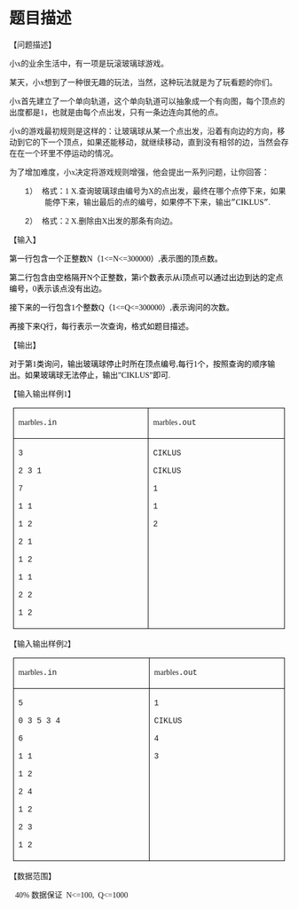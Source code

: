 # 题目描述


<p>
<span style="font-size:10.5000pt;font-family:&#39;宋体&#39;;">【问题描述】</span><span style="font-size:10.5000pt;font-family:&#39;宋体&#39;;"></span> 
</p>
<p>
<span style="font-size:10.5000pt;font-family:&#39;宋体&#39;;"> </span><span style="font-size:10.5000pt;font-family:&#39;宋体&#39;;">小<span>x</span><span>的业余生活中，有一项是玩滚玻璃球游戏。</span></span><span style="font-size:10.5000pt;font-family:&#39;宋体&#39;;"></span> 
</p>
<p>
<span style="font-size:10.5000pt;font-family:&#39;宋体&#39;;"> </span><span style="font-size:10.5000pt;font-family:&#39;宋体&#39;;">某天，小<span>x</span><span>想到了一种很无趣的玩法，当然，这种玩法就是为了玩看题的你们。</span></span><span style="font-size:10.5000pt;font-family:&#39;宋体&#39;;"></span> 
</p>
<p>
<span style="font-size:10.5000pt;font-family:&#39;宋体&#39;;"> </span><span style="font-size:10.5000pt;font-family:&#39;宋体&#39;;">小<span>x</span><span>首先建立了一个单向轨道，这个单向轨道可以抽象成一个有向图，每个顶点的出度都是</span><span>1</span><span>，也就是由每个点出发，只有一条边连向其他的点。</span></span><span style="font-size:10.5000pt;font-family:&#39;宋体&#39;;"></span> 
</p>
<p>
<span style="font-size:10.5000pt;font-family:&#39;宋体&#39;;"> </span><span style="font-size:10.5000pt;font-family:&#39;宋体&#39;;">小<span>x</span><span>的游戏最初规则是这样的：让玻璃球从某一个点出发，沿着有向边的方向，移动到它的下一个顶点，如果还能移动，就继续移动，直到没有相邻的边，当然会存在在一个环里不停运动的情况。</span></span><span style="font-size:10.5000pt;font-family:&#39;宋体&#39;;"></span> 
</p>
<p>
<span style="font-size:10.5000pt;font-family:&#39;宋体&#39;;"> </span><span style="font-size:10.5000pt;font-family:&#39;宋体&#39;;">为了增加难度，小<span>x</span><span>决定将游戏规则增强，他会提出一系列问题，让你回答：</span></span><span style="font-size:10.5000pt;font-family:&#39;宋体&#39;;"></span> 
</p>
<p style="margin-left:48.0000pt;text-indent:-27.0000pt;">
<span style="font-size:10.5000pt;font-family:&#39;Courier New&#39;;">1） </span><span style="font-size:10.5000pt;font-family:&#39;宋体&#39;;">格式：<span>1 X.</span><span>查询玻璃球由编号为</span><span>X</span><span>的点出发，最终在哪个点停下来，如果能停下来，输出最后的点的编号，如果停不下来，输出</span></span><span style="font-size:10.5000pt;font-family:&#39;Courier New&#39;;">”</span><span style="color:#000000;font-size:10.5000pt;font-family:&#39;宋体&#39;;background:#FFFFFF;">CIKLUS</span><span style="font-size:10.5000pt;font-family:&#39;Courier New&#39;;">”</span><span style="font-size:10.5000pt;font-family:&#39;宋体&#39;;">.</span><span style="font-size:10.5000pt;font-family:&#39;宋体&#39;;"></span> 
</p>
<p style="margin-left:48.0000pt;text-indent:-27.0000pt;">
<span style="font-size:10.5000pt;font-family:&#39;Courier New&#39;;">2） </span><span style="font-size:10.5000pt;font-family:&#39;宋体&#39;;">格式：<span>2 X.</span><span>删除由</span><span>X</span><span>出发的那条有向边。</span></span><span style="font-size:10.5000pt;font-family:&#39;宋体&#39;;"></span> 
</p>
<p>
<span style="font-size:10.5000pt;font-family:&#39;宋体&#39;;">【输入】</span><span style="font-size:10.5000pt;font-family:&#39;宋体&#39;;"></span> 
</p>
<p style="text-align:left;">
<span style="color:#000000;font-size:10.5000pt;font-family:&#39;宋体&#39;;background:#FFFFFF;">第一行包含一个正整数</span><span style="color:#000000;font-size:10.5000pt;font-family:&#39;宋体&#39;;background:#FFFFFF;">N</span><span style="color:#000000;font-size:10.5000pt;font-family:&#39;宋体&#39;;background:#FFFFFF;">（</span><span style="color:#000000;font-size:10.5000pt;font-family:&#39;宋体&#39;;background:#FFFFFF;">1&lt;=N&lt;=300000</span><span style="color:#000000;font-size:10.5000pt;font-family:&#39;宋体&#39;;background:#FFFFFF;">）</span><span style="color:#000000;font-size:10.5000pt;font-family:&#39;宋体&#39;;background:#FFFFFF;">,</span><span style="color:#000000;font-size:10.5000pt;font-family:&#39;宋体&#39;;background:#FFFFFF;">表示图的顶点数。</span><span style="color:#000000;font-size:12.0000pt;font-family:&#39;Times New Roman&#39;;background:#FFFFFF;"></span> 
</p>
<p style="text-align:left;">
<span style="color:#000000;font-size:10.5000pt;font-family:&#39;宋体&#39;;background:#FFFFFF;">第二行包含由空格隔开</span><span style="color:#000000;font-size:10.5000pt;font-family:&#39;宋体&#39;;background:#FFFFFF;">N</span><span style="color:#000000;font-size:10.5000pt;font-family:&#39;宋体&#39;;background:#FFFFFF;">个正整数，第</span><span style="color:#000000;font-size:10.5000pt;font-family:&#39;宋体&#39;;background:#FFFFFF;">i</span><span style="color:#000000;font-size:10.5000pt;font-family:&#39;宋体&#39;;background:#FFFFFF;">个数表示从</span><span style="color:#000000;font-size:10.5000pt;font-family:&#39;宋体&#39;;background:#FFFFFF;">i</span><span style="color:#000000;font-size:10.5000pt;font-family:&#39;宋体&#39;;background:#FFFFFF;">顶点可以通过出边到达的定点编号，</span><span style="color:#000000;font-size:10.5000pt;font-family:&#39;宋体&#39;;background:#FFFFFF;">0</span><span style="color:#000000;font-size:10.5000pt;font-family:&#39;宋体&#39;;background:#FFFFFF;">表示该点没有出边。</span><span style="color:#000000;font-size:12.0000pt;font-family:&#39;Times New Roman&#39;;background:#FFFFFF;"></span> 
</p>
<p style="text-align:left;">
<span style="color:#000000;font-size:10.5000pt;font-family:&#39;宋体&#39;;background:#FFFFFF;">接下来的一行包含</span><span style="color:#000000;font-size:10.5000pt;font-family:&#39;宋体&#39;;background:#FFFFFF;">1</span><span style="color:#000000;font-size:10.5000pt;font-family:&#39;宋体&#39;;background:#FFFFFF;">个整数</span><span style="color:#000000;font-size:10.5000pt;font-family:&#39;宋体&#39;;background:#FFFFFF;">Q</span><span style="color:#000000;font-size:10.5000pt;font-family:&#39;宋体&#39;;background:#FFFFFF;">（</span><span style="color:#000000;font-size:10.5000pt;font-family:&#39;宋体&#39;;background:#FFFFFF;">1&lt;=Q&lt;=300000</span><span style="color:#000000;font-size:10.5000pt;font-family:&#39;宋体&#39;;background:#FFFFFF;">）</span><span style="color:#000000;font-size:10.5000pt;font-family:&#39;宋体&#39;;background:#FFFFFF;">,</span><span style="color:#000000;font-size:10.5000pt;font-family:&#39;宋体&#39;;background:#FFFFFF;">表示询问的次数。</span><span style="color:#000000;font-size:10.5000pt;font-family:&#39;宋体&#39;;background:#FFFFFF;"></span> 
</p>
<p style="text-align:left;">
<span style="color:#000000;font-size:10.5000pt;font-family:&#39;宋体&#39;;background:#FFFFFF;">再接下来Q行，每行表示一次查询，格式如题目描述。</span><span style="font-size:10.5000pt;font-family:&#39;宋体&#39;;"></span> 
</p>
<p>
<span style="font-size:10.5000pt;font-family:&#39;宋体&#39;;"></span> 
</p>
<p>
<span style="font-size:10.5000pt;font-family:&#39;宋体&#39;;">【输出】</span><span style="font-size:10.5000pt;font-family:&#39;宋体&#39;;"></span> 
</p>
<p style="text-align:left;">
<span style="color:#000000;font-size:10.5000pt;font-family:&#39;宋体&#39;;background:#FFFFFF;">对于第</span><span style="color:#000000;font-size:10.5000pt;font-family:&#39;宋体&#39;;background:#FFFFFF;">1</span><span style="color:#000000;font-size:10.5000pt;font-family:&#39;宋体&#39;;background:#FFFFFF;">类询问，输出玻璃球停止时所在顶点编号</span><span style="color:#000000;font-size:10.5000pt;font-family:&#39;宋体&#39;;background:#FFFFFF;">,</span><span style="color:#000000;font-size:10.5000pt;font-family:&#39;宋体&#39;;background:#FFFFFF;">每行</span><span style="color:#000000;font-size:10.5000pt;font-family:&#39;宋体&#39;;background:#FFFFFF;">1</span><span style="color:#000000;font-size:10.5000pt;font-family:&#39;宋体&#39;;background:#FFFFFF;">个，按照查询的顺序输出。如果玻璃球无法停止，输出</span><span style="color:#000000;font-size:10.5000pt;font-family:&#39;宋体&#39;;background:#FFFFFF;">”</span><span style="color:#000000;font-size:10.5000pt;font-family:&#39;宋体&#39;;background:#FFFFFF;">CIKLUS</span><span style="color:#000000;font-size:10.5000pt;font-family:&#39;Times New Roman&#39;;background:#FFFFFF;">”</span><span style="color:#000000;font-size:10.5000pt;font-family:&#39;宋体&#39;;background:#FFFFFF;">即可<span>.</span></span><span style="color:#000000;font-size:12.0000pt;font-family:&#39;Times New Roman&#39;;background:#FFFFFF;"></span> 
</p>
<p style="text-indent:21.7500pt;">
<span style="font-size:10.5000pt;font-family:&#39;宋体&#39;;"></span> 
</p>
<p>
<span style="font-size:10.5000pt;font-family:&#39;宋体&#39;;"></span> 
</p>
<p>
<span style="font-size:10.5000pt;font-family:&#39;宋体&#39;;">【输入输出样例<span>1</span><span>】</span></span><span style="font-size:10.5000pt;font-family:&#39;宋体&#39;;"></span> 
</p>
<table style="border-collapse:collapse;padding:0.0000pt 5.4000pt 0.0000pt 5.4000pt;">
<tbody>
<tr>
<td style="border:0.5000pt solid #000000;" valign="top" width="282">
<p>
<span style="font-size:10.5000pt;font-family:&#39;宋体&#39;;">marbles</span><span style="font-size:10.5000pt;font-family:&#39;Courier New&#39;;">.in</span><span style="font-size:10.5000pt;font-family:&#39;Courier New&#39;;"></span> 
</p>
</td>
<td style="border:0.5000pt solid #000000;" valign="top" width="282">
<p>
<span style="font-size:10.5000pt;font-family:&#39;宋体&#39;;">marbles</span><span style="font-size:10.5000pt;font-family:&#39;Courier New&#39;;">.out</span><span style="font-size:10.5000pt;font-family:&#39;Courier New&#39;;"></span> 
</p>
</td>
</tr>
<tr>
<td style="border:0.5000pt solid #000000;" valign="top" width="282">
<p>
<span style="font-size:10.5000pt;font-family:&#39;Courier New&#39;;">3 </span><span style="font-size:10.5000pt;font-family:&#39;Courier New&#39;;"></span> 
</p>
<p>
<span style="font-size:10.5000pt;font-family:&#39;Courier New&#39;;">2 3 1 </span><span style="font-size:10.5000pt;font-family:&#39;Courier New&#39;;"></span> 
</p>
<p>
<span style="font-size:10.5000pt;font-family:&#39;Courier New&#39;;">7 </span><span style="font-size:10.5000pt;font-family:&#39;Courier New&#39;;"></span> 
</p>
<p>
<span style="font-size:10.5000pt;font-family:&#39;Courier New&#39;;">1 1 </span><span style="font-size:10.5000pt;font-family:&#39;Courier New&#39;;"></span> 
</p>
<p>
<span style="font-size:10.5000pt;font-family:&#39;Courier New&#39;;">1 2 </span><span style="font-size:10.5000pt;font-family:&#39;Courier New&#39;;"></span> 
</p>
<p>
<span style="font-size:10.5000pt;font-family:&#39;Courier New&#39;;">2 1 </span><span style="font-size:10.5000pt;font-family:&#39;Courier New&#39;;"></span> 
</p>
<p>
<span style="font-size:10.5000pt;font-family:&#39;Courier New&#39;;">1 2 </span><span style="font-size:10.5000pt;font-family:&#39;Courier New&#39;;"></span> 
</p>
<p>
<span style="font-size:10.5000pt;font-family:&#39;Courier New&#39;;">1 1 </span><span style="font-size:10.5000pt;font-family:&#39;Courier New&#39;;"></span> 
</p>
<p>
<span style="font-size:10.5000pt;font-family:&#39;Courier New&#39;;">2 2 </span><span style="font-size:10.5000pt;font-family:&#39;Courier New&#39;;"></span> 
</p>
<p>
<span style="font-size:10.5000pt;font-family:&#39;Courier New&#39;;">1 2</span><span style="font-size:10.5000pt;font-family:&#39;Courier New&#39;;"></span> 
</p>
</td>
<td style="border:0.5000pt solid #000000;" valign="top" width="282">
<p>
<span style="font-size:10.5000pt;font-family:&#39;Courier New&#39;;">CIKLUS </span><span style="font-size:10.5000pt;font-family:&#39;Courier New&#39;;"></span> 
</p>
<p>
<span style="font-size:10.5000pt;font-family:&#39;Courier New&#39;;">CIKLUS </span><span style="font-size:10.5000pt;font-family:&#39;Courier New&#39;;"></span> 
</p>
<p>
<span style="font-size:10.5000pt;font-family:&#39;Courier New&#39;;">1 </span><span style="font-size:10.5000pt;font-family:&#39;Courier New&#39;;"></span> 
</p>
<p>
<span style="font-size:10.5000pt;font-family:&#39;Courier New&#39;;">1 </span><span style="font-size:10.5000pt;font-family:&#39;Courier New&#39;;"></span> 
</p>
<p>
<span style="font-size:10.5000pt;font-family:&#39;Courier New&#39;;">2</span><span style="font-size:10.5000pt;font-family:&#39;宋体&#39;;"></span> 
</p>
</td>
</tr>
</tbody>
</table>
<p>
<span style="font-size:10.5000pt;font-family:&#39;宋体&#39;;"></span> 
</p>
<p>
<span style="font-size:10.5000pt;font-family:&#39;宋体&#39;;">【输入输出样例<span>2</span><span>】</span></span><span style="font-size:10.5000pt;font-family:&#39;宋体&#39;;"></span> 
</p>
<table style="border-collapse:collapse;padding:0.0000pt 5.4000pt 0.0000pt 5.4000pt;">
<tbody>
<tr>
<td style="border:0.5000pt solid #000000;" valign="top" width="282">
<p>
<span style="font-size:10.5000pt;font-family:&#39;宋体&#39;;">marbles</span><span style="font-size:10.5000pt;font-family:&#39;Courier New&#39;;">.in</span><span style="font-size:10.5000pt;font-family:&#39;Courier New&#39;;"></span> 
</p>
</td>
<td style="border:0.5000pt solid #000000;" valign="top" width="282">
<p>
<span style="font-size:10.5000pt;font-family:&#39;宋体&#39;;">marbles</span><span style="font-size:10.5000pt;font-family:&#39;Courier New&#39;;">.out</span><span style="font-size:10.5000pt;font-family:&#39;Courier New&#39;;"></span> 
</p>
</td>
</tr>
<tr>
<td style="border:0.5000pt solid #000000;" valign="top" width="282">
<p>
<span style="font-size:10.5000pt;font-family:&#39;Courier New&#39;;">5 </span><span style="font-size:10.5000pt;font-family:&#39;Courier New&#39;;"></span> 
</p>
<p>
<span style="font-size:10.5000pt;font-family:&#39;Courier New&#39;;">0 3 5 3 4 </span><span style="font-size:10.5000pt;font-family:&#39;Courier New&#39;;"></span> 
</p>
<p>
<span style="font-size:10.5000pt;font-family:&#39;Courier New&#39;;">6 </span><span style="font-size:10.5000pt;font-family:&#39;Courier New&#39;;"></span> 
</p>
<p>
<span style="font-size:10.5000pt;font-family:&#39;Courier New&#39;;">1 1 </span><span style="font-size:10.5000pt;font-family:&#39;Courier New&#39;;"></span> 
</p>
<p>
<span style="font-size:10.5000pt;font-family:&#39;Courier New&#39;;">1 2 </span><span style="font-size:10.5000pt;font-family:&#39;Courier New&#39;;"></span> 
</p>
<p>
<span style="font-size:10.5000pt;font-family:&#39;Courier New&#39;;">2 4 </span><span style="font-size:10.5000pt;font-family:&#39;Courier New&#39;;"></span> 
</p>
<p>
<span style="font-size:10.5000pt;font-family:&#39;Courier New&#39;;">1 2 </span><span style="font-size:10.5000pt;font-family:&#39;Courier New&#39;;"></span> 
</p>
<p>
<span style="font-size:10.5000pt;font-family:&#39;Courier New&#39;;">2 3 </span><span style="font-size:10.5000pt;font-family:&#39;Courier New&#39;;"></span> 
</p>
<p>
<span style="font-size:10.5000pt;font-family:&#39;Courier New&#39;;">1 2</span><span style="font-size:10.5000pt;font-family:&#39;宋体&#39;;"></span> 
</p>
</td>
<td style="border:0.5000pt solid #000000;" valign="top" width="282">
<p>
<span style="font-size:10.5000pt;font-family:&#39;Courier New&#39;;">1 </span><span style="font-size:10.5000pt;font-family:&#39;Courier New&#39;;"></span> 
</p>
<p>
<span style="font-size:10.5000pt;font-family:&#39;Courier New&#39;;">CIKLUS </span><span style="font-size:10.5000pt;font-family:&#39;Courier New&#39;;"></span> 
</p>
<p>
<span style="font-size:10.5000pt;font-family:&#39;Courier New&#39;;">4 </span><span style="font-size:10.5000pt;font-family:&#39;Courier New&#39;;"></span> 
</p>
<p>
<span style="font-size:10.5000pt;font-family:&#39;Courier New&#39;;">3</span><span style="font-size:10.5000pt;font-family:&#39;宋体&#39;;"></span> 
</p>
</td>
</tr>
</tbody>
</table>
<p>
<span style="font-size:16.0000pt;font-family:&#39;宋体&#39;;"></span> 
</p>
<p>
<span style="font-size:10.5000pt;font-family:&#39;宋体&#39;;">【数据范围】 </span><span style="font-size:10.5000pt;font-family:&#39;宋体&#39;;"></span> 
</p>
<p>
<span style="font-size:10.5000pt;font-family:&#39;宋体&#39;;">   40% <span>数据保证  </span><span>N&lt;=100,  Q&lt;=1000</span></span><span style="font-size:10.5000pt;font-family:&#39;宋体&#39;;"></span> 
</p>
<p>
<span style="font-size:16.0000pt;font-family:&#39;宋体&#39;;"><br/>
</span> 
</p>
